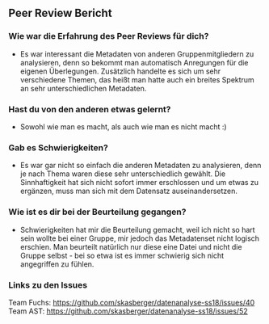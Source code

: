 ## Peer Review Bericht

### Wie war die Erfahrung des Peer Reviews für dich?
* Es war interessant die Metadaten von anderen Gruppenmitgliedern zu analysieren, denn so bekommt man automatisch Anregungen für die eigenen Überlegungen. Zusätzlich handelte es sich um sehr verschiedene Themen, das heißt man hatte auch ein breites Spektrum an sehr unterschiedlichen Metadaten.

### Hast du von den anderen etwas gelernt?
* Sowohl wie man es macht, als auch wie man es nicht macht :)

### Gab es Schwierigkeiten?
* Es war gar nicht so einfach die anderen Metadaten zu analysieren, denn je nach Thema waren diese sehr unterschiedlich gewählt. Die Sinnhaftigkeit hat sich nicht sofort immer erschlossen und um etwas zu ergänzen, muss man sich mit dem Datensatz auseinandersetzen.

### Wie ist es dir bei der Beurteilung gegangen?
* Schwierigkeiten hat mir die Beurteilung gemacht, weil ich nicht so hart sein wollte bei einer Gruppe, mir jedoch das Metadatenset nicht logisch erschien. Man beurteilt natürlich nur diese eine Datei und nicht die Gruppe selbst - bei so etwa ist es immer schwierig sich nicht angegriffen zu fühlen.

### Links zu den Issues
Team Fuchs: https://github.com/skasberger/datenanalyse-ss18/issues/40
Team AST:  https://github.com/skasberger/datenanalyse-ss18/issues/52
